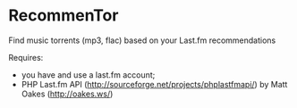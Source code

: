 RecommenTor
===========

Find music torrents (mp3, flac) based on your Last.fm recommendations

Requires:
 - you have and use a last.fm account;
 - PHP Last.fm API (http://sourceforge.net/projects/phplastfmapi/) by Matt Oakes (http://oakes.ws/)
